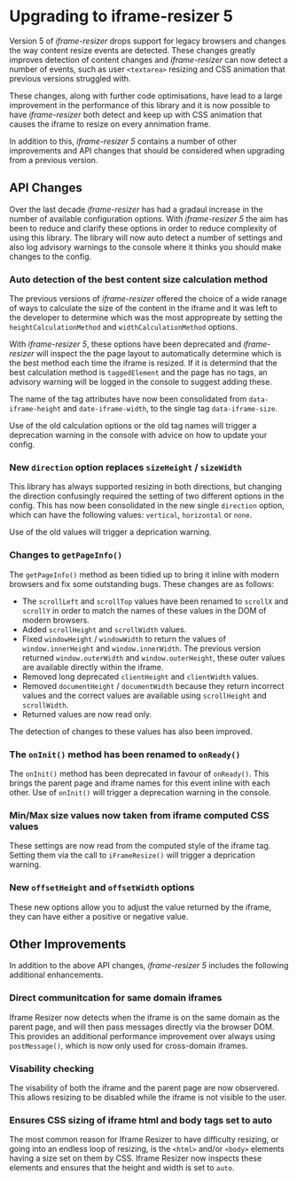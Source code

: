 # Upgrading to iframe-resizer 5

Version 5 of _iframe-resizer_ drops support for legacy browsers and changes the way content resize events are detected. These changes greatly improves detection of content changes and _iframe-resizer_ can now detect a number of events, such as user `<textarea>` resizing and CSS animation that previous versions struggled with.

These changes, along with further code optimisations, have lead to a large improvement in the performance of this library and it is now possible to have _iframe-resizer_ both detect and keep up with CSS animation that causes the iframe to resize on every annimation frame.

In addition to this, _iframe-resizer 5_ contains a number of other improvements and API changes that should be considered when upgrading from a previous version.

## API Changes

Over the last decade _iframe-resizer_ has had a gradaul increase in the number of available configuration options. With _iframe-resizer 5_ the aim has been to reduce and clarify these options in order to reduce complexity of using this library. The library will now auto detect a number of settings and also log advisory warnings to the console where it thinks you should make changes to the config.

### Auto detection of the best content size calculation method

The previous versions of _iframe-resizer_ offered the choice of a wide ranage of ways to calculate the size of the content in the iframe and it was left to the developer to determine which was the most appropreate by setting the `heightCalculationMethod` and `widthCalculationMethod` options.

With _iframe-resizer 5_, these options have been deprecated and _iframe-resizer_ will inspect the the page layout to automatically determine which is the best method each time the iframe is resized. If it is determind that the best calculation method is `taggedElement` and the page has no tags, an advisory warning will be logged in the console to suggest adding these.

The name of the tag attributes have now been consolidated from `data-iframe-height` and `date-iframe-width`, to the single tag `data-iframe-size`. 

Use of the old calculation options or the old tag names will trigger a deprecation warning in the console with advice on how to update your config.

### New `direction` option replaces `sizeHeight` / `sizeWidth`

This library has always supported resizing in both directions, but changing the direction confusingly required the setting of two different options in the config. This has now been consolidated in the new single `direction` option, which can have the following values: `vertical`, `horizontal` or `none`.

Use of the old values will trigger a deprication warning.

### Changes to `getPageInfo()`

The `getPageInfo()` method as been tidied up to bring it inline with modern browsers and fix some outstanding bugs. These changes are as follows:

  * The `scrollLeft` and `scrollTop` values have been renamed to `scrollX` and `scrollY` in order to match the names of these values in the DOM of modern browsers.
  * Added `scrollHeight` and `scrollWidth` values.
  * Fixed `windowHeight` / `windowWidth` to return the values of `window.innerHeight` and `window.innerWidth`. The previous version returned `window.outerWidth` and `window.outerHeight`, these outer values are available directly within the iframe.
  * Removed long deprecated `clientHeight` and `clientWidth` values.
  * Removed `documentHeight` / `documentWidth` because they return incorrect values and the correct values are available using `scrollHeight` and `scrollWidth`.
  * Returned values are now read only.

The detection of changes to these values has also been improved.

### The `onInit()` method has been renamed to `onReady()`

The `onInit()` method has been deprecated in favour of `onReady()`. This brings the parent page and iframe names for this event inline with each other. Use of `onInit()` will trigger a deprecation warning in the console.

### Min/Max size values now taken from iframe computed CSS values

These settings are now read from the computed style of the iframe tag. Setting them via the call to `iFrameResize()` will trigger a deprication warning.

### New `offsetHeight` and `offsetWidth` options

These new options allow you to adjust the value returned by the iframe, they can have either a positive or negative value.

## Other Improvements

In addition to the above API changes, _iframe-resizer 5_ includes the following additional enhancements.

### Direct communitcation for same domain iframes

Iframe Resizer now detects when the iframe is on the same domain as the parent page, and will then pass messages directly via the browser DOM. This provides an additional performance improvement over always using `postMessage()`, which is now only used for cross-domain iframes.

### Visability checking

The visability of both the iframe and the parent page are now observered. This allows resizing to be disabled while the iframe is not visible to the user. 

### Ensures CSS sizing of iframe html and body tags set to auto

The most common reason for Iframe Resizer to have difficulty resizing, or going into an endless loop of resizing, is the `<html>` and/or `<body>` elements having a size set on them by CSS. Iframe Resizer now inspects these elements and ensures that the height and width is set to `auto`.



